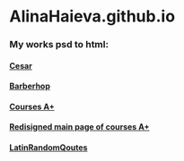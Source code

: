 # **AlinaHaieva.github.io**

### My works psd to html:

#### [Cesar](http://AlinaHaieva.github.io/cesar)
#### [Barberhop](http://AlinaHaieva.github.io/barbershop)
#### [Courses A+](https://alinahaieva.github.io/A+)
#### [Redisigned main page of courses A+](https://alinahaieva.github.io/RedisignedA+)
#### [LatinRandomQoutes](https://alinahaieva.github.io/RandomQoutes)
